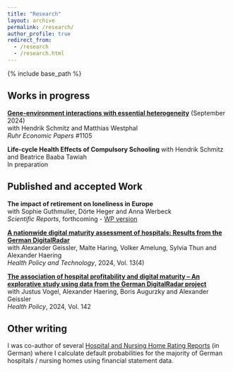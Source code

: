 ```yaml
---
title: "Research"
layout: archive
permalink: /research/
author_profile: true
redirect_from:
  - /research
  - /research.html
---
```


{% include base_path %}

## Works in progress 
[**Gene-environment interactions with essential heterogeneity**](https://www.rwi-essen.de/fileadmin/user_upload/RWI/Publikationen/Ruhr_Economic_Papers/REP_24_1105.pdf) (September 2024)  
with Hendrik Schmitz and Matthias Westphal  
*Ruhr Economic Papers* #1105 

**Life-cycle Health Effects of Compulsory Schooling** 
with Hendrik Schmitz and Beatrice Baaba Tawiah  
In preparation


## Published and accepted Work
**The impact of retirement on loneliness in Europe**  
with Sophie Guthmuller, Dörte Heger and Anna Werbeck  
*Scientific Reports*, forthcoming - [WP version](https://www.rwi-essen.de/fileadmin/user_upload/RWI/Publikationen/Ruhr_Economic_Papers/REP_23_1048.pdf)

[**A nationwide digital maturity assessment of hospitals: Results from the German DigitalRadar**](https://www.sciencedirect.com/science/article/pii/S2211883724000674)  
with Alexander Geissler, Malte Haring, Volker Amelung, Sylvia Thun and Alexander Haering  
*Health Policy and Technology*, 2024, Vol. 13(4)

[**The association of hospital profitability and digital maturity – An explorative study using data from the German DigitalRadar project**](https://www.sciencedirect.com/science/article/pii/S0168851024000228)  
with Justus Vogel, Alexander Haering, Boris Augurzky and Alexander Geissler  
*Health Policy*, 2024, Vol. 142

## Other writing
I was co-author of several [Hospital and Nursing Home Rating Reports](https://www.medhochzwei-verlag.de/Verlag/Autoren/Detail/114112) (in German) where I calculate default probabilities for the majority of German hospitals / nursing homes using financial statement data. 